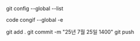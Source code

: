 git config --global --list

code congif --global -e


git add .
git commit -m "25년 7월 25일 1400"
git push
